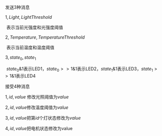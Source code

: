 发送3种消息

$1,Light,LightThreshold$

​	表示当前光强度和光强度阈值

$2,Temperature,TemperatureThreshold$

​	表示当前温度和温度阈值

$3,state_0,state_1$

​	$state_0 \&1$表示LED1，$state_0>>1\&1$表示LED2，$state_1\&1$表示LED3，$state_1>>1\&1$表示LED4



接受4种消息

$1,id,value$ 修改光照阈值为$value$

$2,id,value$修改温度阈值为$value$

$3,id,value$把第$id$个灯状态修改为$value$

$4,id,value$把电机状态修改为value